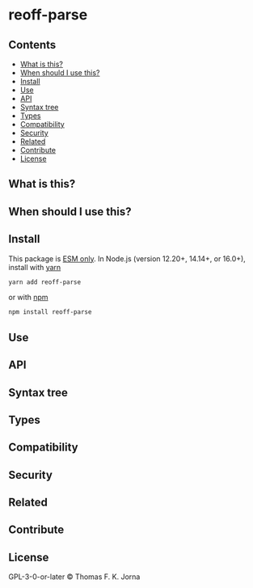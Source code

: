 # reoff-parse

## Contents

*   [What is this?](#what-is-this)
*   [When should I use this?](#when-should-i-use-this)
*   [Install](#install)
*   [Use](#use)
*   [API](#api)
*   [Syntax tree](#syntax-tree)
*   [Types](#types)
*   [Compatibility](#compatibility)
*   [Security](#security)
*   [Related](#related)
*   [Contribute](#contribute)
*   [License](#license)

## What is this?

## When should I use this?

## Install

This package is [ESM only](https://gist.github.com/sindresorhus/a39789f98801d908bbc7ff3ecc99d99c). In Node.js (version 12.20+, 14.14+, or 16.0+), install with [yarn](https://classic.yarnpkg.com/en/docs/cli/add)

```sh
yarn add reoff-parse
```

or with [npm](https://docs.npmjs.com/cli/install)

```sh
npm install reoff-parse
```

## Use

## API

## Syntax tree

## Types

## Compatibility

## Security

## Related

## Contribute

## License

GPL-3-0-or-later © Thomas F. K. Jorna

[unified]: https://unifiedjs.com

[unifiedgh]: https://github.com/unifiedjs/unified

[xast-from-xml]: https://github.com/syntax-tree/xast-util-from-xml

[rehype]: https://github.com/rehypejs/rehype

[rejour]: https://github.com/journaloftrialanderror/jote/tree/main/libs/rejour

[rejour-parse]: https://github.com/journaloftrialanderror/jote/tree/main/libs/rejour/rejour-parse

[rejour-stringify]: https://github.com/journaloftrialanderror/jote/tree/main/libs/rejour/rejour-stringify

[rejour-move-abstract]: https://github.com/journaloftrialanderror/jote/tree/main/libs/rejour/rejour-move-abstract

[rejour-meta]: https://github.com/journaloftrialanderror/jote/tree/main/libs/rejour/rejour-meta

[rejour-relatex]: https://github.com/journaloftrialanderror/jote/tree/main/libs/rejour/rejour-relatex

[relatex]: https://github.com/journaloftrialanderror/jote/tree/main/libs/relatex

[reoff-parse]: https://github.com/journaloftrialanderror/jote/tree/main/libs/relatex/reoff-parse

[jast]: https://github.com/journaloftrialanderror/jote/tree/main/libs/rejour/jast

[jast-util-to-texast]: https://github.com/journaloftrialanderror/jote/tree/main/libs/rejour/jast-util-to-texast

[jastscript]: https://github.com/journaloftrialanderror/jote/tree/main/libs/rejour/jastscript

[texast]: https://github.com/journaloftrialanderror/jote/tree/main/libs/relatex/texast

[texast-util-to-latex]: https://github.com/journaloftrialanderror/jote/tree/main/libs/relatex/texast-util-to-latex

[hast]: https://github.com/syntax-tree/hast

[xast]: https://github.com/syntax-tree/xast

[mdast]: https://github.com/syntax-tree/mdast

[mdast-markdown]: https://github.com/syntax-tree/mdast-util-to-markdown

[latex-utensils]: https://github.com/tamuratak/latex-utensils

[latexjs]: https://github.com/latexjs/latexjs

[reoff]: https://github.com/journaloftrialanderror/jote/tree/main/libs/reoff

[reoff-parse]: https://github.com/journaloftrialanderror/jote/tree/main/libs/reoff/reoff-parse

[reoff-rejour]: https://github.com/journaloftrialanderror/jote/tree/main/libs/reoff/reoff-rejour

[ooxast]: https://github.com/journaloftrialanderror/jote/tree/main/libs/ooxast/ooxast

[ooxast]: https://github.com/journaloftrialanderror/jote/tree/main/libs/ooxast/ooxast-util-to-jast

